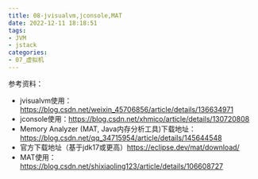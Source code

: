 ```yaml
---
title: 08-jvisualvm,jconsole,MAT
date: 2022-12-11 18:18:51
tags:
- JVM
- jstack
categories: 
- 07_虚拟机
---
```




参考资料：

* jvisualvm使用：https://blog.csdn.net/weixin_45706856/article/details/136634971
* jconsole使用：https://blog.csdn.net/xhmico/article/details/130720808
* Memory Analyzer (MAT, Java内存分析工具)下载地址：https://blog.csdn.net/qq_34715954/article/details/145644548
* 官方下载地址（基于jdk17或更高）https://eclipse.dev/mat/download/
* MAT使用：https://blog.csdn.net/shixiaoling123/article/details/106608727

